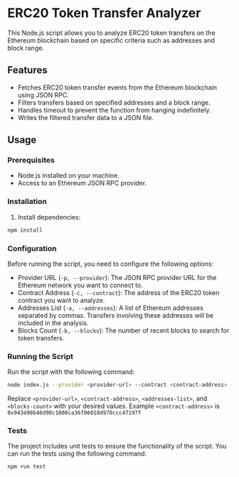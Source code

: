 # ERC20 Token Transfer Analyzer

This Node.js script allows you to analyze ERC20 token transfers on the Ethereum blockchain based on specific criteria such as addresses and block range.

## Features

- Fetches ERC20 token transfer events from the Ethereum blockchain using JSON RPC.
- Filters transfers based on specified addresses and a block range.
- Handles timeout to prevent the function from hanging indefinitely.
- Writes the filtered transfer data to a JSON file.

## Usage

### Prerequisites

- Node.js installed on your machine.
- Access to an Ethereum JSON RPC provider.

### Installation

1. Install dependencies:

```bash
npm install
```

### Configuration

Before running the script, you need to configure the following options:

- Provider URL (`-p, --provider`): The JSON RPC provider URL for the Ethereum network you want to connect to.
- Contract Address (`-c, --contract`): The address of the ERC20 token contract you want to analyze.
- Addresses List (`-a, --addresses`): A list of Ethereum addresses separated by commas. Transfers involving these addresses will be included in the analysis.
- Blocks Count (`-b, --blocks`): The number of recent blocks to search for token transfers.

### Running the Script

Run the script with the following command:

```bash
node index.js --provider <provider-url> --contract <contract-address> --addresses <addresses-list> --blocks <blocks-count>
```

Replace `<provider-url>`, `<contract-address>`, `<addresses-list>`, and `<blocks-count>` with your desired values.
Example `<contract-address>` is `0x943498b40d90c1000ca36f06010d970ccc47197f`

### Tests

The project includes unit tests to ensure the functionality of the script. You can run the tests using the following command:

```bash
npm run test
```